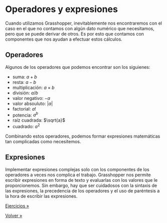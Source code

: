 # Operadores y expresiones

Cuando utilizamos Grasshopper, inevitablemente nos encontraremos con el caso
en el que no contamos con algún dato numérico que necesitamos,
pero que se puede derivar de otros. Es por esto que contamos con componentes
que nos ayudan a efectuar estos cálculos.

## Operadores

Algunos de los operadores que podemos encontrar son los siguienes:

- suma: $a + b$
- resta: $a - b$
- multiplicación: $a \times b$
- división: $a / b$
- valor negativo: $-a$
- valor absouluto: $|a|$
- factorial: $a!$
- potencia: $a^b$
- raíz cuadrada: $\sqrt{a}$
- cuadrado: $a^2$

Combinando estos operadores, podemos formar expresiones matemáticas
tan complicadas como necesitemos.

## Expresiones

Implementar expresiones complejas solo con los componentes de los operadores
a veces nos complica el trabajo. Grasshopper nos permite escribir expresiones
en forma de texto y evaluarlas con los valores que le proporcionemos.
Sin embargo, hay que ser cuidadosos con la sintaxis de las expresiones,
la precedencia de los operadores y el uso de paréntesis
a la hora de escribir las expresiones.

[Ejercicios »](./ejercicios)

[Volver »](..)
